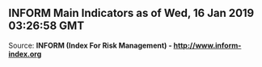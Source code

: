 ## INFORM Main Indicators as of Wed, 16 Jan 2019 03:26:58 GMT

Source: **INFORM (Index For Risk Management) - http://www.inform-index.org**